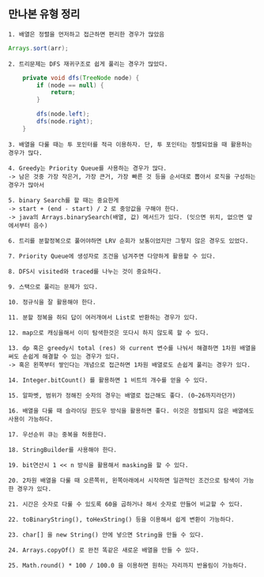 ## 만나본 유형 정리

    1. 배열은 정렬을 먼저하고 접근하면 편리한 경우가 많았음

```java
Arrays.sort(arr);
```

    2. 트리문제는 DFS 재귀구조로 쉽게 풀리는 경우가 많았다.

```java
    private void dfs(TreeNode node) {
        if (node == null) {
            return;
        }

        dfs(node.left);
        dfs(node.right);
    }
```

    3. 배열을 다룰 때는 투 포인터를 적극 이용하자. 단, 투 포인터는 정렬되었을 때 활용하는 경우가 많다.

    4. Greedy는 Priority Queue를 사용하는 경우가 많다.
    -> 남은 것중 가장 작은거, 가장 큰거, 가장 빠른 것 등을 순서대로 뽑아서 로직을 구성하는 경우가 많아서

    5. binary Search를 할 때는 중요한게 
    -> start + (end - start) / 2 로 중앙값을 구해야 한다.
    -> java의 Arrays.binarySearch(배열, 값) 메서드가 있다. (잇으면 위치, 없으면 앞에서부터 음수)

    6. 트리를 분할정복으로 풀어야하면 LRV 순회가 보통이었지만 그렇지 않은 경우도 있었다.

    7. Priority Queue에 생성자로 조건을 넘겨주면 다양하게 활용할 수 있다.

    8. DFS시 visited와 traced를 나누는 것이 중요하다.

    9. 스택으로 풀리는 문제가 있다.

    10. 정규식을 잘 활용해야 한다.

    11. 분할 정복을 하되 답이 여러개여서 List로 반환하는 경우가 있다.

    12. map으로 캐싱을해서 이미 탐색한것은 또다시 하지 않도록 할 수 있다.

    13. dp 혹은 greedy시 total (res) 와 current 변수를 나눠서 해결하면 1차원 배열을 써도 손쉽게 해결할 수 있는 경우가 있다.
    -> 혹은 왼쪽부터 쌓인다는 개념으로 접근하면 1차원 배열로도 손쉽게 풀리는 경우가 있다.

    14. Integer.bitCount() 를 활용하면 1 비트의 개수를 얻을 수 있다.

    15. 알파벳, 범위가 정해진 숫자의 경우는 배열로 접근해도 좋다. (0~26까지라던가)

    16. 배열을 다룰 때 슬라이딩 윈도우 방식을 활용하면 좋다. 이것은 정렬되지 않은 배열에도 사용이 가능하다.

    17. 우선순위 큐는 중복을 허용한다.

    18. StringBuilder를 사용해야 한다.

    19. bit연산시 1 << n 방식을 활용해서 masking을 할 수 있다.

    20. 2차원 배열을 다룰 때 오른쪽위, 왼쪽아래에서 시작하면 일관적인 조건으로 탐색이 가능한 경우가 있다.

    21. 시간은 숫자로 다룰 수 있도록 60을 곱하거나 해서 숫자로 만들어 비교할 수 있다.

    22. toBinaryString(), toHexString() 등을 이용해서 쉽게 변환이 가능하다.

    23. char[] 을 new String() 안에 넣으면 String을 만들 수 있다.

    24. Arrays.copyOf() 로 완전 똑같은 새로운 배열을 만들 수 있다.

    25. Math.round() * 100 / 100.0 을 이용하면 원하는 자리까지 반올림이 가능하다.
